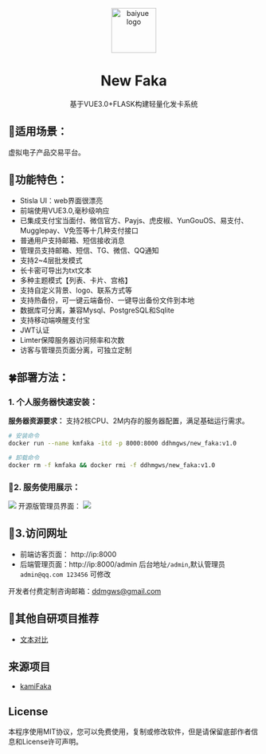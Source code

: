 <p align="center">
  <a href="https://github.com/Baiyuetribe/kamiFaka">
    <img src="https://cdn.jsdelivr.net/gh/Baiyuetribe/baiyue_onekey@master/logo.png" alt="baiyue logo" width="90" height="90">
  </a>
</p>

<h1 align="center">New Faka</h1>

<p align="center">
  基于VUE3.0+FLASK构建轻量化发卡系统
</p>

## 💒适用场景：
虚拟电子产品交易平台。



## 🍭功能特色：

- Stisla UI：web界面很漂亮
- 前端使用VUE3.0,毫秒级响应
- 已集成支付宝当面付、微信官方、Payjs、虎皮椒、YunGouOS、易支付、Mugglepay、V免签等十几种支付接口
- 普通用户支持邮箱、短信接收消息
- 管理员支持邮箱、短信、TG、微信、QQ通知
- 支持2~4层批发模式
- 长卡密可导出为txt文本
- 多种主题模式【列表、卡片、宫格】
- 支持自定义背景、logo、联系方式等
- 支持热备份，可一键云端备份、一键导出备份文件到本地
- 数据库可分离，兼容Mysql、PostgreSQL和Sqlite
- 支持移动端唤醒支付宝
- JWT认证
- Limter保障服务器访问频率和次数
- 访客与管理员页面分离，可独立定制

## 🍀部署方法：

### 1. 个人服务器快速安装：
**服务器资源要求：** 支持2核CPU、2M内存的服务器配置，满足基础运行需求。
```bash
# 安装命令
docker run --name kmfaka -itd -p 8000:8000 ddhmgws/new_faka:v1.0
```
```bash
# 卸载命令
docker rm -f kmfaka && docker rmi -f ddhmgws/new_faka:v1.0
```


### 🌱2. 服务使用展示：
![](https://cdn.jsdelivr.net/gh/Baiyuetribe/yyycode@dev/img/20/yyycode_comPc端演示.gif)
开源版管理员界面：
![](https://cdn.jsdelivr.net/gh/Baiyuetribe/yyycode@dev/img/20/yyycode_comPc后台端演示.gif)


## 🍳3.访问网址
- 前端访客页面： http://ip:8000
- 后端管理页面：http://ip:8000/admin
后台地址`/admin`,默认管理员`admin@qq.com 123456` 可修改

开发者付费定制咨询邮箱：[ddmgws@gmail.com](mailto:ddmgws@gmail.com)

## 🍰其他自研项目推荐
- [文本对比](https://github.com/zyfhg/DiffCompare)

## 来源项目
- [kamiFaka](https://github.com/Baiyuetribe/kamiFaka)

## License

本程序使用MIT协议，您可以免费使用，复制或修改软件，但是请保留底部作者信息和License许可声明。
